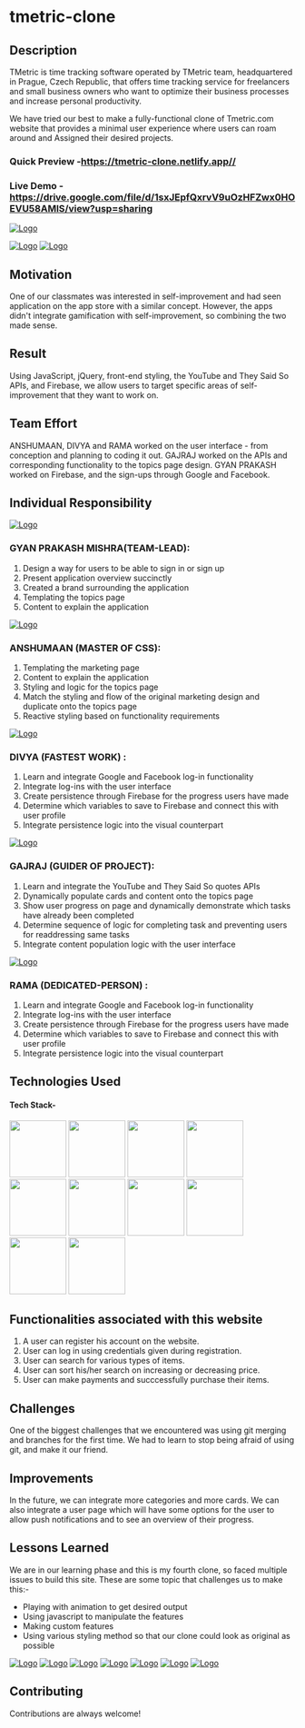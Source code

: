 # tmetric-clone




## Description


TMetric is time tracking software operated by TMetric team, headquartered in Prague, Czech Republic, that offers time tracking service for freelancers and small business owners who want to optimize their business processes and increase personal productivity.


We have tried our best to make a fully-functional clone of Tmetric.com website that provides a minimal user experience where users can roam around and Assigned  their desired projects. 
### Quick Preview -https://tmetric-clone.netlify.app//

### Live Demo - https://drive.google.com/file/d/1sxJEpfQxrvV9uOzHFZwx0HOEVU58AMlS/view?usp=sharing

<a href="https://app.netlify.com/teams/gyan12082000/overview">![Logo](https://lh6.googleusercontent.com/ubT3lV7WD8g8W_WGJM2T8WS7-gVila59iVrxVCcbF55e7a9-lhE8Tqho52egWWXotSpBE5dNWTSfjANqxKvhfpP_uW938asNWRFwuvr5wdTmswXmEqstzyDWKILPVb1mQUn4tILJ)</a>



<a href="https://app.netlify.com/teams/gyan12082000/overview">![Logo](https://biz30.timedoctor.com/images/2020/07/tmetric-alternatives.jpg)</a>
<a href="https://app.netlify.com/teams/gyan12082000/overview">![Logo](https://encrypted-tbn0.gstatic.com/images?q=tbn:ANd9GcQNi6mSjN6cj0u3GlGDhglBgRFXJ8kmp3Kvkg&usqp=CAU)</a>







## Motivation

One of our classmates was interested in self-improvement and had seen application on the app store with a similar concept. However, the apps didn't integrate gamification with self-improvement, so combining the two made sense. 

## Result

Using JavaScript, jQuery, front-end styling, the YouTube and They Said So APIs, and Firebase, we allow users to target specific areas of self-improvement that they want to work on. 



## Team Effort

ANSHUMAAN, DIVYA  and RAMA worked on the user interface - from conception and planning to coding it out. GAJRAJ worked on the APIs and corresponding functionality to the topics page design. GYAN PRAKASH worked on Firebase, and the sign-ups through Google and Facebook. 

## Individual Responsibility

<a href="https://app.netlify.com/teams/gyan12082000/overview">![Logo](https://media-exp1.licdn.com/dms/image/C5603AQFkuLjkNjJuEg/profile-displayphoto-shrink_200_200/0/1658335288087?e=1663804800&v=beta&t=l8jYOod6Lhe6HGFmuSzC4jN9LhKnQTCOnQWfw3M8WjI)</a>

### GYAN PRAKASH MISHRA(TEAM-LEAD): 
1. Design a way for users to be able to sign in or sign up
2. Present application overview succinctly 
3. Created a brand surrounding the application
4. Templating the topics page
5. Content to explain the application


<a href="https://app.netlify.com/teams/gyan12082000/overview">![Logo](https://media-exp1.licdn.com/dms/image/C4E03AQEHI6P7oOmc-A/profile-displayphoto-shrink_200_200/0/1649869487093?e=1663804800&v=beta&t=uWz564_4t62Sr23sPxEwsDVOFKrVslAo_y8DZ21J850)</a>

### ANSHUMAAN (MASTER OF CSS):
1. Templating the marketing page
2. Content to explain the application
3. Styling and logic for the topics page
4. Match the styling and flow of the original marketing design and duplicate onto the topics page
5. Reactive styling based on functionality requirements



<a href="https://app.netlify.com/teams/gyan12082000/overview">![Logo](https://media-exp1.licdn.com/dms/image/C5603AQEzLFT7uRIpXA/profile-displayphoto-shrink_200_200/0/1658343567646?e=1663804800&v=beta&t=-qhm9Uluyb8hc9ydSQDGiQvwUN-RK67juhGjj3hjeGs)</a>
### DIVYA (FASTEST WORK) :
1. Learn and integrate Google and Facebook log-in functionality
2. Integrate log-ins with the user interface
3. Create persistence through Firebase for the progress users have made
4. Determine which variables to save to Firebase and connect this with user profile
5. Integrate persistence logic into the visual counterpart



<a href="https://app.netlify.com/teams/gyan12082000/overview">![Logo](https://media-exp1.licdn.com/dms/image/D4D35AQF_dwDIEH8IcQ/profile-framedphoto-shrink_200_200/0/1657526981427?e=1659189600&v=beta&t=A5th1IKH_aeoq4M1fIOJkps4upsBTY9FAoxmRRi-xOQ)</a>


### GAJRAJ (GUIDER OF PROJECT):
1. Learn and integrate the YouTube and They Said So quotes APIs
2. Dynamically populate cards and content onto the topics page
3. Show user progress on page and dynamically demonstrate which tasks have already been completed
4. Determine sequence of logic for completing task and preventing users for readdressing same tasks
5. Integrate content population logic with the user interface



<a href="https://app.netlify.com/teams/gyan12082000/overview">![Logo](https://media-exp1.licdn.com/dms/image/C4D03AQG_EalW1s9TCw/profile-displayphoto-shrink_200_200/0/1654348176476?e=1663804800&v=beta&t=DDqHam2BiljrtyxFht832HHYOYuKNbDcnP1SK-0DVU8)</a>

### RAMA (DEDICATED-PERSON) :
1. Learn and integrate Google and Facebook log-in functionality
2. Integrate log-ins with the user interface
3. Create persistence through Firebase for the progress users have made
4. Determine which variables to save to Firebase and connect this with user profile
5. Integrate persistence logic into the visual counterpart

## Technologies Used

#### Tech Stack-

<p float="left">
    <img src="https://cdn.pixabay.com/photo/2017/08/05/11/16/logo-2582748_640.png" width="100" height="100">
    <img src="https://cdn.pixabay.com/photo/2017/08/05/11/16/logo-2582747_640.png" width="100" height="100">
   <img src="https://encrypted-tbn0.gstatic.com/images?q=tbn:ANd9GcS76aVIo4u18ZBAVWU79QkDQ6uvKUjF4leJ7g&usqp=CAU" width="100" height="100">
   <img src="https://blog.logrocket.com/wp-content/uploads/2021/04/optimize-react-native-performance.png" width="100" height="100">
   <img src="https://chriscourses.com/img/blog/redux/redux.jpg" width="100" height="100">
   <img src="https://www.ictdemy.com/images/1/css/bootstrap/bootstrap-stack.png" width="100" height="100">
   <img src="https://www.opc-router.de/wp-content/uploads/2021/03/mongodb_thumbnail.png" width="100" height="100">
    <img src="https://www.edureka.co/blog/wp-content/uploads/2019/07/express-logo.png" width="100" height="100">
       <img src="https://www.brainvire.com/wp/wp-content/uploads/2016/05/express-js-an-ideal-node-js-framework-to-develop-enterprise-web-applications.jpg" width="100" height="100">
          <img src="https://cdn-media-1.freecodecamp.org/images/1*gqHgCNubMncv7EwWNdArGQ.png" width="100" height="100">
 </p>

## Functionalities associated with this website

1. A user can register his account on the website.
2. User can log in using credentials given during registration.
3. User can search for various types of items.
4. User can sort his/her search on increasing or decreasing price.
5. User can make payments and succcessfully purchase their items.



## Challenges

One of the biggest challenges that we encountered was using git merging and branches for the first time. We had to learn to stop being afraid of using git, and make it our friend. 

## Improvements

In the future, we can integrate more categories and more cards. We can also integrate a user page which will have some options for the user to allow push notifications and to see an overview of their progress. 

## Lessons Learned

We are in our learning phase and this is my fourth clone, so faced multiple issues to build this site. These are some topic that challenges us to make this:-
- Playing with animation to get desired output
- Using javascript to manipulate the features
- Making custom features
- Using various styling method so that our clone could look as original as possible

<a href="https://app.netlify.com/teams/gyan12082000/overview">![Logo](https://play-lh.googleusercontent.com/TrQDKMAb9esHzxDcdrUlXAAHSvNFFRjfr6e5S6YizH0kBkPflnukIxrCGOwn-A_PoklD=w600-h300-pc0xffffff-pd)</a>
<a href="https://app.netlify.com/teams/gyan12082000/overview">![Logo](https://blog.tmetric.com/content/images/2021/12/wordcloudHR1.png)</a>
<a href="https://app.netlify.com/teams/gyan12082000/overview">![Logo](https://blog.tmetric.com/content/images/2021/12/Untitled_Artwork1-1.png)</a>
<a href="https://app.netlify.com/teams/gyan12082000/overview">![Logo](https://tmetric.com/media/bpli5hts/img-advantages-reporting.png)</a>
<a href="https://app.netlify.com/teams/gyan12082000/overview">![Logo](https://assets.webinfcdn.net/thumbnails/280x202/a/app.tmetric.com.png)</a>
<a href="https://app.netlify.com/teams/gyan12082000/overview">![Logo](https://tmetric.com/media/bpli5hts/img-advantages-reporting.png)</a>
<a href="https://app.netlify.com/teams/gyan12082000/overview">![Logo](https://encrypted-tbn0.gstatic.com/images?q=tbn:ANd9GcTFDl8-Gd4TrbPJkO5Ko9xsYDhY8f5JhpTxtg&usqp=CAU)</a>

## Contributing

Contributions are always welcome!
